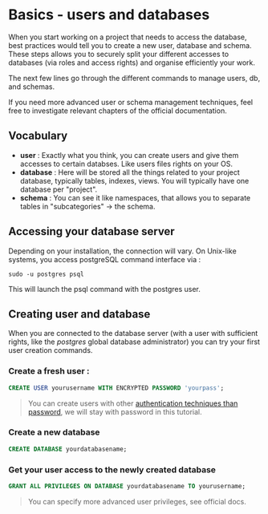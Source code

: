 # Basics - users and databases

When you start working on a project that needs to access the database, best
practices would tell you to create a new user, database and schema.
These steps allows you to securely split your different accesses to databases (via
roles and access rights) and organise efficiently your work.

The next few lines go through the different commands to manage users, db, and
schemas.

If you need more advanced user or schema management techniques, feel free to
investigate relevant chapters of the official documentation.

## Vocabulary

- **user** : Exactly what you think, you can create users and give them accesses
  to certain databses. Like users files rights on your OS.
- **database** : Here will be stored all the things related to your project database,
  typically tables, indexes, views. You will typically have one database per "project".
- **schema** : You can see it like namespaces, that allows you to separate tables
  in "subcategories" -> the schema.

## Accessing your database server

Depending on your installation, the connection will vary. On Unix-like systems,
you access postgreSQL command interface via :

```shell
sudo -u postgres psql
```

This will launch the psql command with the postgres user.

## Creating user and database

When you are connected to the database server (with a user with sufficient rights,
like the *postgres* global database administrator) you can try your first user
creation commands.

### Create a fresh user :

```sql
CREATE USER yourusername WITH ENCRYPTED PASSWORD 'yourpass';
```
> You can create users with other
> [authentication techniques than password](https://www.postgresql.org/docs/current/client-authentication.html),
> we will stay with password in this tutorial.

### Create a new database

````sql
CREATE DATABASE yourdatabasename;
````

### Get your user access to the newly created database

````sql
GRANT ALL PRIVILEGES ON DATABASE yourdatabasename TO yourusername;
````

> You can specify more advanced user privileges, see official docs.
